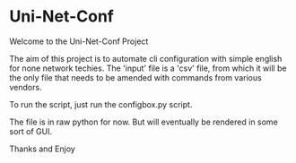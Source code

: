 # Uni-Net-Conf

Welcome to the Uni-Net-Conf Project

The aim of this project is to automate cli configuration with simple english for none network techies.
The 'input' file is a 'csv' file, from which it will be the only file that needs to be amended with commands from various vendors.

To run the script, just run the configbox.py script.

The file is in raw python for now. But will eventually be rendered in some sort of GUI. 

Thanks and Enjoy

